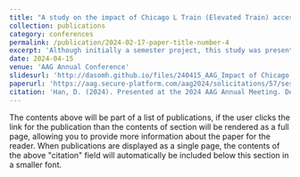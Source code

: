 ```yaml
---
title: "A study on the impact of Chicago L Train (Elevated Train) accessibility on housing price"
collection: publications
category: conferences
permalink: /publication/2024-02-17-paper-title-number-4
excerpt: 'Although initially a semester project, this study was presented at an academic conference with the support of the University of Illinois at Urbana-Champaign, in recognition of its outstanding research results. This study examines how proximity to Chicago’s L Train impacts housing prices, with a focus on areas within and beyond a 1-mile radius of the stations. Utilizing multiple regression and geographically weighted regression (GWR), the analysis highlights the significant role of transportation infrastructure in shaping local housing markets, revealing both positive and region-specific effects on property values.'
date: 2024-04-15
venue: 'AAG Annual Conference'
slidesurl: 'http://dasomh.github.io/files/240415_AAG_Impact of Chicago L on Housing Prices_Dasom Han3.pdf'
paperurl: 'https://aag.secure-platform.com/aag2024/solicitations/57/sessiongallery/8023/application/31253'
citation: 'Han, D. (2024). Presented at the 2024 AAG Annual Meeting. Department of Urban and Regional Planning, University of Illinois at Urbana-Champaign. Retrieved from [https://aag.secure-platform.com/aag2024/solicitations/57/sessiongallery/8023/application/31253]'
---
```


The contents above will be part of a list of publications, if the user clicks the link for the publication than the contents of section will be rendered as a full page, allowing you to provide more information about the paper for the reader. When publications are displayed as a single page, the contents of the above "citation" field will automatically be included below this section in a smaller font.
